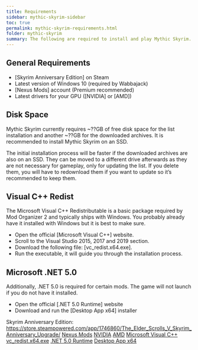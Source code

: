 ```yaml
---
title: Requirements
sidebar: mythic-skyrim-sidebar
toc: true
permalink: mythic-skyrim-requirements.html
folder: mythic-skyrim
summary: The following are required to install and play Mythic Skyrim.
---
```


## General Requirements
* [Skyrim Anniversary Edition] on Steam
* Latest version of Windows 10 (required by Wabbajack)
* [Nexus Mods] account (Premium recommended)
* Latest drivers for your GPU ([NVIDIA] or [AMD])

## Disk Space
Mythic Skyrim currently requires ~??GB of free disk space for the list installation and another ~??GB for the downloaded archives.
It is recommended to install Mythic Skyrim on an SSD.

The initial installation process will be faster if the downloaded archives are also on an SSD.
They can be moved to a different drive afterwards as they are not necessary for gameplay, only for updating the list.
If you delete them, you will have to redownload them if you want to update so it’s recommended to keep them.

## Visual C++ Redist
The Microsoft Visual C++ Redistributable is a basic package required by Mod Organizer 2 and typically ships with Windows.
You probably already have it installed with Windows but it is best to make sure.
* Open the official [Microsoft Visual C++] website.
* Scroll to the Visual Studio 2015, 2017 and 2019 section.
* Download the following file: [vc_redist.x64.exe].
* Run the executable, it will guide you through the installation process.

## Microsoft .NET 5.0
Additionally, .NET 5.0 is required for certain mods. The game will not launch if you do not have it installed.
* Open the official [.NET 5.0 Runtime] website
* Download and run the [Desktop App x64] installer


Skyrim Anniversary Edition: https://store.steampowered.com/app/1746860/The_Elder_Scrolls_V_Skyrim_Anniversary_Upgrade/
[Nexus Mods](https://www.nexusmods.com/)
[NVIDIA](https://www.nvidia.com/Download/index.aspx)
[AMD](https://www.amd.com/en/support)
[Microsoft Visual C++](https://docs.microsoft.com/en-US/cpp/windows/latest-supported-vc-redist?view=msvc-170)
[vc_redist.x64.exe](https://aka.ms/vs/17/release/vc_redist.x64.exe)
[.NET 5.0 Runtime](https://dotnet.microsoft.com/en-us/download/dotnet/5.0/runtime)
[Desktop App x64](https://dotnet.microsoft.com/en-us/download/dotnet/thank-you/runtime-desktop-5.0.13-windows-x64-installer)
